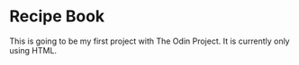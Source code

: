 # Recipe Book

This is going to be my first project with The Odin Project. It is currently only using HTML.
